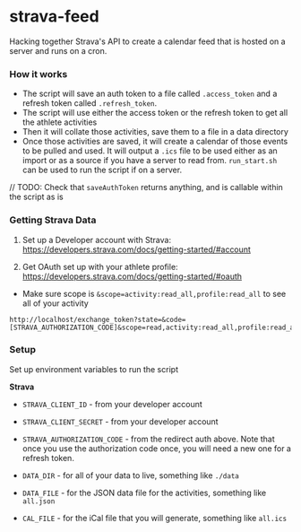 # strava-feed

Hacking together Strava's API to create a calendar feed that is hosted on a server and runs on a cron.

### How it works
* The script will save an auth token to a file called `.access_token` and a refresh token called `.refresh_token`. 
* The script will use either the access token or the refresh token to get all the athlete activities
* Then it will collate those activities, save them to a file in a data directory
* Once those activities are saved, it will create a calendar of those events to be pulled and used. It will output a `.ics` file to be used either as an import or as a source if you have a server to read from. `run_start.sh` can be used to run the script if on a server.

// TODO: Check that `saveAuthToken` returns anything, and is callable within the script as is

### Getting Strava Data

1. Set up a Developer account with Strava: https://developers.strava.com/docs/getting-started/#account

2. Get OAuth set up with your athlete profile: https://developers.strava.com/docs/getting-started/#oauth
* Make sure scope is `&scope=activity:read_all,profile:read_all` to see all of your activity

```
http://localhost/exchange_token?state=&code=[STRAVA_AUTHORIZATION_CODE]&scope=read,activity:read_all,profile:read_all
```

### Setup

Set up environment variables to run the script

**Strava**
* `STRAVA_CLIENT_ID` - from your developer account
* `STRAVA_CLIENT_SECRET` - from your developer account
* `STRAVA_AUTHORIZATION_CODE` - from the redirect auth above. Note that once you use the authorization code once, you will need a new one for a refresh token.

* `DATA_DIR` - for all of your data to live, something like `./data`
* `DATA_FILE` - for the JSON data file for the activities, something like `all.json`
* `CAL_FILE` - for the iCal file that you will generate, something like `all.ics`
